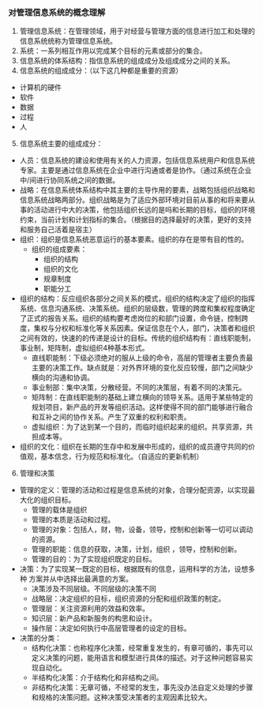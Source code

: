 ### 对管理信息系统的概念理解
1. 管理信息系统：在管理领域，用于对经营与管理方面的信息进行加工和处理的信息系统统称为管理信息系统。
2. 系统：一系列相互作用以完成某个目标的元素或部分的集合。
3. 信息系统的体系结构：指信息系统的组成成分及组成成分之间的关系。
4. 信息系统的组成成分：（以下这几种都是重要的资源）
- 计算机的硬件
- 软件
- 数据
- 过程
- 人
5. 信息系统主要的组成成分：
- 人员：信息系统的建设和使用有关的人力资源，包括信息系统用户和信息系统专家。主要是通过信息系统在企业中进行沟通或者是协作。（通过系统在企业中/间进行协同系统之间的数据。
- 战略：在信息系统体系结构中其主要的主导作用的要素，战略包括组织战略和信息系统战略两部分。组织战略是为了适应外部环境对目前从事的和将来要从事的活动进行中大的决策，他包括组织长远的是吗和长期的目标，组织的环境约束，当前计划和计划指标的集合。（根据目的选择最好的决策，更好的支持和服务自己活着是宿主）
- 组织：组织是信息系统恶意运行的基本要素。组织的存在是带有目的性的。
  - 组织的组成要素：
    - 组织的结构
    - 组织的文化
    - 规章制度
    - 职能分工
- 组织的结构：反应组织各部分之间关系的模式，组织的结构决定了组织的指挥系统、信息沟通系统、决策系统。组织的层级数，管理的跨度和集权程度确定了正式的报告关系。组织的结构要考虑岗位的和部门设置，命令链，控制跨度，集权与分权和标准化等关系因素。保证信息在个人，部门，决策者和组织之间有效的，快速的的传递是设计的目标。传统的组织结构有：直线职能制，事业制，矩阵制，虚拟组织4种基本形式。
  - 直线职能制：下级必须绝对的服从上级的命令，高层的管理者主要负责最主要的决策工作。缺点就是：对外界环境的变化反应较慢，部门之间缺少横向的沟通和协调。
  - 事业制部：集中决策，分散经营。不同的决策层，有着不同的决策元。
  - 矩阵制：在直线职能制的基础上建立横向的领导关系。适用于某些特定的规划项目，新产品的开发等组织活动。这样使得不同的部门能够进行融合和互补之间的协作关系。产生了双重的权利和职责。
  - 虚拟组织：为了达到某一个目的，而临时组织起来的组织。共享资源，共担成本等。
- 组织的文化：组织在长期的生存中和发展中形成的，组织的成员遵守共同的价值观，基本信念，行为规范和标准化。（自适应的更新机制）
6. 管理和决策
- 管理的定义：管理的活动和过程是信息系统的对象，合理分配资源，以实现最大化的组织目标。
  - 管理的载体是组织
  - 管理的本质是活动和过程。
  - 管理的对象：包括人，财，物，设备，领导，控制和创新等一切可以调动的资源。
  - 管理的职能：信息的获取，决策，计划，组织 ，领导，控制和创新。
  - 管理的目的：为了实现组织既定的目标。
- 决策：为了实现某一既定的目标，根据既有的信息，运用科学的方法，设想多种 方案并从中选择出最满意的方案。
  - 决策涉及不同层级。不同层级的决策不同
  - 战略层：决定组织的目标，组织资源的分配和组织政策的制定。
  - 管理层：关注资源利用的效益和效率。
  - 知识层：新产品和新服务的构思和设计。
  - 操作层：决定如何执行中高层管理者的设定的目标。
- 决策的分类：
  - 结构化决策：也称程序化决策，经常重复发生的，有章可循的，事先可以定义决策的问题，能用语言和模型进行具体的描述。对于这种问题容易实现自动化。
  - 半结构化决策：介于结构化和非结构之间。
  - 非结构化决策：无章可循，不经常的发生，事先没办法自定义处理的步骤和规格的决策问题。这种决策受决策者的主观因素比较大。

